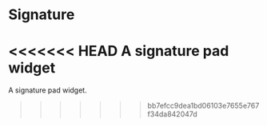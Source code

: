 # Signature
<<<<<<< HEAD
A signature pad widget
=======
A signature pad widget.
>>>>>>> bb7efcc9dea1bd06103e7655e767f34da842047d

